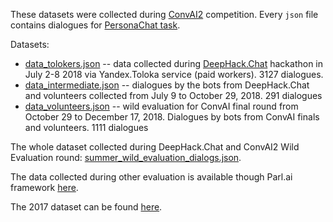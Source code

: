 These datasets were collected during [ConvAI2](http://convai.io/2018) competition. Every `json` file contains dialogues for [PersonaChat task](http://convai.io/2018/#personachat-convai2-dataset).

Datasets:

* [data_tolokers.json](data_tolokers.json) -- data collected during [DeepHack.Chat](http://deephack.me/chat) hackathon in July 2-8 2018 via Yandex.Toloka service (paid workers). 3127 dialogues.
* [data_intermediate.json](data_intermediate.json) -- dialogues by the bots from DeepHack.Chat and volunteers collected from July 9 to October 29, 2018. 291 dialogues
* [data_volunteers.json](data_volunteers.json) -- wild evaluation for ConvAI final round from October 29 to December 17, 2018. Dialogues by bots from ConvAI finals and volunteers. 1111 dialogues


The whole dataset collected during DeepHack.Chat and ConvAI2 Wild Evaluation round: [summer_wild_evaluation_dialogs.json](./summer_wild_evaluation_dialogs.json).

The data collected during other evaluation is available though Parl.ai framework [here](https://github.com/facebookresearch/ParlAI/tree/master/parlai/tasks/convai2).

The 2017 dataset can be found [here](http://convai.io/2017/data/).
